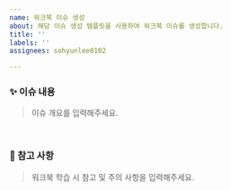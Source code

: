 ```yaml
---
name: 워크북 이슈 생성
about: 해당 이슈 생성 템플릿을 사용하여 워크북 이슈를 생성합니다.
title: ''
labels: ''
assignees: sohyunlee0102

---
```


<!-- 이슈 제목 : Chpater01_서버란 무엇인가(소켓&멀티 프로세스) -->

### ✨ 이슈 내용
> 이슈 개요를 입력해주세요.
<br/>

### 📍 참고 사항
> 워크북 학습 시 참고 및 주의 사항을 입력해주세요.
